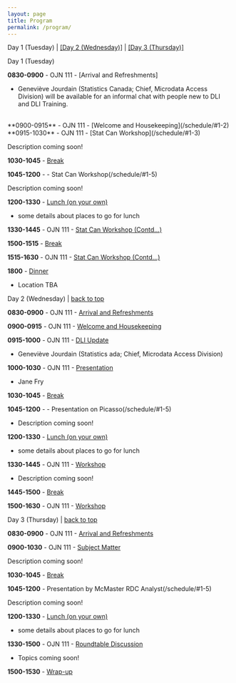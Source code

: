 ```yaml
---
layout: page
title: Program
permalink: /program/
---
```


<p><a name="day-one">Day 1 (Tuesday)</a> | <a href="#day-two">[Day 2 (Wednesday)]</a> | <a href="#day-three">[Day 3 (Thursday)]</a>
</p>

<p>
Day 1 (Tuesday)

**0830-0900** - <a name="1-1">OJN 111 - [Arrival and Refreshments]</a><br>

- Geneviève Jourdain (Statistics Canada; Chief, Microdata Access Division) will be available for an informal chat with people new to DLI and DLI Training.
<br>
**0900-0915** - <a name="1-2">OJN 111 - [Welcome and Housekeeping](/schedule/#1-2)</a>
<br>
**0915-1030** - <a name="1-3">OJN 111 - <a name="1-3">[Stat Can Workshop](/schedule/#1-3)</a>
	
Description coming soon!

**1030-1045** - <a name="1-4">[Break](/schedule/#1-4)</a>

**1045-1200** - <a name="1-5"> - Stat Can Workshop(/schedule/#1-5)</a>

Description coming soon!

**1200-1330** - <a name="1-6">[Lunch (on your own)](/schedule/#1-6)</a>

- some details about places to go for lunch

**1330-1445** - <a name="1-7a">OJN 111 - [Stat Can Workshop (Contd...)](/schedule/#1-7a)</a>

**1500-1515** - <a name="1-8">[Break](/schedule/#1-8)</a>

**1515-1630** - <a name="1-9">OJN 111 -  [Stat Can Workshop (Contd...)](/schedule/#1-9)</a>

**1800** - <a name="1-11"> [Dinner](/schedule/#1-11)</a>

- Location TBA

<p><a name="day-two">Day 2 (Wednesday)</a> | <a href="#day-one">back to top</a></p>

<p>

**0830-0900** - <a name="1-1">OJN 111 - [Arrival and Refreshments](/schedule/#1-1)</a>

**0900-0915** -<a name="1-2"> OJN 111 - [Welcome and Housekeeping](/schedule/#1-2)</a>

**0915-1000** - <a name="1-3">OJN 111 - <a name="1-3">[DLI Update](/schedule/#1-3)</a>
	
- Geneviève Jourdain (Statistics ada; Chief, Microdata Access Division)

**1000-1030** - <a name="1-3">OJN 111 - <a name="1-3">[Presentation](/schedule/#1-3)</a>

- Jane Fry

**1030-1045** - <a name="1-4">[Break](/schedule/#1-4)</a>

**1045-1200** - <a name="1-5">- Presentation on Picasso(/schedule/#1-5)</a>

- Description coming soon!

**1200-1330** - <a name="1-6">[Lunch (on your own)](/schedule/#1-6)</a>

- some details about places to go for lunch

**1330-1445** - <a name="1-7a">OJN 111 - [Workshop](/schedule/#1-7a)</a>

- Description coming soon!

**1445-1500** - <a name="1-8">[Break](/schedule/#1-8)</a>

**1500-1630** - <a name="1-9">OJN 111 -  [Workshop](/schedule/#1-9)</a>

<p><a name="day-three">Day 3 (Thursday)</a> | <a href="#day-one">back to top</a></p>
<p>

<p>

**0830-0900** - <a name="1-1">OJN 111 - [Arrival and Refreshments](/schedule/#1-1)</a>

**0900-1030** - <a name="1-3">OJN 111 - <a name="1-3">[Subject Matter](/schedule/#1-3)</a>
	
Description coming soon!

**1030-1045** - <a name="1-4">[Break](/schedule/#1-4)</a>

**1045-1200** - <a name="1-5">Presentation by McMaster RDC Analyst(/schedule/#1-5)</a>

Description coming soon!

**1200-1330** - <a name="1-6">[Lunch (on your own)](/schedule/#1-6)</a>

- some details about places to go for lunch

**1330-1500** - <a name="1-7a">OJN 111 - [Roundtable Discussion](/schedule/#1-7a)</a>

- Topics coming soon!

**1500-1530** - <a name="1-8">[Wrap-up](/schedule/#1-8)</a>


